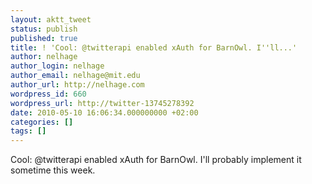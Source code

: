 ```yaml
---
layout: aktt_tweet
status: publish
published: true
title: ! 'Cool: @twitterapi enabled xAuth for BarnOwl. I''ll...'
author: nelhage
author_login: nelhage
author_email: nelhage@mit.edu
author_url: http://nelhage.com
wordpress_id: 660
wordpress_url: http://twitter-13745278392
date: 2010-05-10 16:06:34.000000000 +02:00
categories: []
tags: []
---
```

Cool: @twitterapi enabled xAuth for BarnOwl. I'll probably implement it sometime this week.

